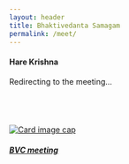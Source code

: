 ```yaml
---
layout: header
title: Bhaktivedanta Samagam
permalink: /meet/
---
```


<div class="row">
<div class="col-lg-3"></div>

<div class = "col-lg-6">
  <div id="redirect">
	 <div class="loader"></div> 
     <h4>Hare Krishna</h4>
  	 <p class="text-success">Redirecting to the meeting...</p>
	</div>

  <h4 class="text-danger" id="message"></h4>
</div>


<div class="col-lg-3"></div>
</div>

<br>
<br>
<br>

<div class="row">

 <div class="col-lg-3 col-md-3 col-xs-2"></div>

  <div class="col-lg-6 col-md-6 col-xs-10">
    <a href="https://iitk-ac-in.zoom.us/j/94367582718?pwd=RDhkc1k5QWxpM2U0QnBXK25BMVp0dz09">
       <div class="card" style="width: 18rem;">
         <img class="card-img-top" src="https://i.imgur.com/TReQ58H.png" alt="Card image cap">
         <div class="card-body">
           <h5 class="card-title">BVC meeting</h5>
         </div>
       </div>
    </a>
 </div>

 <div class="col-lg-3 col-md-3 col-xs-2"></div>
</div>

<br>

<script type="text/javascript" src="../assets/js/meet.js" ></script>